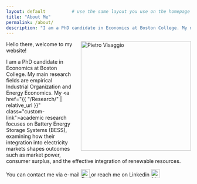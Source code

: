 ```yaml
---
layout: default          # use the same layout you use on the homepage
title: "About Me"
permalink: /about/
description: "I am a PhD candidate in Economics at Boston College. My main research fields are empirical Industrial Organization and Energy Economics."
---
```


<img
  src="{{ '/assets/images/image1.png' | relative_url }}"
  alt="Pietro Visaggio"
  width="300"
  style="float:right; margin-left:1em; margin-bottom:1em;" />

Hello there, welcome to my website!  

I am a PhD candidate in Economics at Boston College. My main research fields are empirical Industrial Organization and Energy Economics. My <a href="{{ "/Research/" | relative_url }}" class="custom-link">academic research</a> focuses on Battery Energy Storage Systems (BESS), examining how their integration into electricity markets shapes outcomes such as market power, consumer surplus, and the effective integration of renewable resources.

<!-- Here you can download my <a href="{{ "/cv/" | relative_url }}" class="custom-link">CV</a>. -->

You can contact me via e-mail
<a href="mailto:visaggip@bc.edu" aria-label="Send email to Pietro Visaggio">
  <img src="{{'/assets/images/email_icon.png' | relative_url}}"
       alt="Email icon"
       style="width:24px; vertical-align:middle; margin-left:0rem; margin-bottom:0.5rem;">
</a>
or reach me on Linkedin
<a href="https://www.linkedin.com/in/pietro-visaggio-393369161/" target="_blank" rel="noopener" aria-label="Visit Pietro Visaggio on LinkedIn">
  <img src="{{ '/assets/images/linkedin_icon.png' | relative_url }}"
       alt="LinkedIn icon"
       style="width:24px; vertical-align:middle; margin-left:0rem; margin-bottom:0.5rem;">
</a>